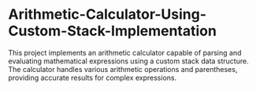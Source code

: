 # Arithmetic-Calculator-Using-Custom-Stack-Implementation
This project implements an arithmetic calculator capable of parsing and evaluating mathematical expressions using a custom stack data structure. The calculator handles various arithmetic operations and parentheses, providing accurate results for complex expressions.
